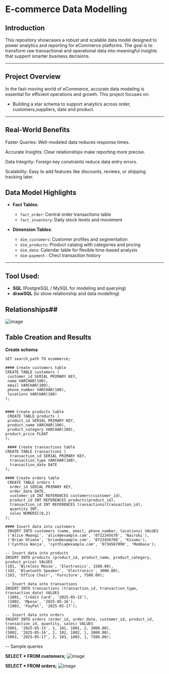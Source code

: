 # E-commerce Data Modelling

## Introduction ##
This repository showcases a robust and scalable data model designed to power analytics and reporting for eCommerce platforms. The goal is to transform raw transactional and operational data into meaningful insights that support smarter business decisions.

---

## Project Overview

In the fast-moving world of eCommerce, accurate data modeling is essential for efficient operations and growth. This project focuses on:

- Building a star schema to support analytics across  order, customers,suppliers, date and product.

---
## Real-World Benefits
 Faster Queries: Well-modeled data reduces response times.

 Accurate Insights: Clear relationships make reporting more precise.

 Data Integrity: Foreign key constraints reduce data entry errors.

 Scalability: Easy to add features like discounts, reviews, or shipping tracking later. 


## Data Model Highlights

- **Fact Tables**:
  - `fact_order`: Central order  transactions table
  - `fact_inventory`: Daily stock levels and movement

- **Dimension Tables**:
  - `dim_customers`: Customer profiles and segmentation
  - `dim_products`: Product catalog with categories and pricing
  - `dim_date`: Calendar table for flexible time-based analysis
  - `dim-payment` : Checl transaction history
 

---

## Tool Used:

- **SQL** (PostgreSQL / MySQL for modeling and querying)  
- **drawSQL** (to show relationship and data modelling)

## Relationships##


![image](https://github.com/user-attachments/assets/96ac27dc-c2af-4430-ab41-7e99604fa9e5)

## Table Creation and Results ##
**Create schema** 
``` CREATE SCHEMA ecommerce;  
SET search_path TO ecommerce;   

#### Create customers table
CREATE TABLE customers (
 customer_id SERIAL PRIMARY KEY,
 name VARCHAR(100),
 email VARCHAR(100),
 phone_number VARCHAR(100),
 locations VARCHAR(100)
);


#### Create products table
 CREATE TABLE products (
 product_id SERIAL PRIMARY KEY,
 product_name VARCHAR(100),
 product_category VARCHAR(100),
product_price FLOAT
);

 #### Create transactions table
CREATE TABLE transactions (
  transaction_id SERIAL PRIMARY KEY,
  transaction_type VARCHAR(100),
  transaction_date DATE
);

#### Create orders table
 CREATE TABLE orders (
  order_id SERIAL PRIMARY KEY,
  order_date DATE,
  customer_id INT REFERENCES customers(customer_id),
  product_id INT REFERENCES products(product_id),
  transaction_id INT REFERENCES transactions(transaction_id),
  quantity INT,
  sales NUMERIC(8,2)
);

#### Insert data into customers
 INSERT INTO customers (name, email, phone_number, locations) VALUES
 ('Alice Mwangi', 'alice@example.com', '0712345678', 'Nairobi'),
 ('Brian Otieno', 'brian@example.com', '0723456789', 'Kisumu'),
 ('Cynthia Wanja', 'cynthia@example.com', '0734567890', 'Mombasa');

-- Insert data into products
INSERT INTO products (product_id, product_name, product_category, product_price) VALUES
(101, 'Wireless Mouse', 'Electronics', 1500.00),
(102, 'Bluetooth Speaker', 'Electronics', 3000.00),
(103, 'Office Chair', 'Furniture', 7500.00);

-- Insert data into transactions
INSERT INTO transactions (transaction_id, transaction_type, transaction_date) VALUES
 (1001, 'Credit Card', '2025-05-15'),
 (1002, 'Mpesa', '2025-05-16'),
 (1003, 'PayPal', '2025-05-17');

-- Insert data into orders
INSERT INTO orders (order_id, order_date, customer_id, product_id, transaction_id, quantity, sales) VALUES
(5001, '2025-05-15', 1, 101, 1001, 2, 3000.00),
(5002, '2025-05-16', 2, 102, 1002, 1, 3000.00),
(5003, '2025-05-17', 3, 103, 1003, 1, 7500.00);
 ``` 

     
-- Sample queries

**SELECT * FROM customers;**
![image](https://github.com/user-attachments/assets/ed154717-332d-4176-9bb4-016fdc0a0155)

**SELECT * FROM orders;**
![image](https://github.com/user-attachments/assets/a11cf3d4-11e5-470e-a34a-bcdca779c8e0)












